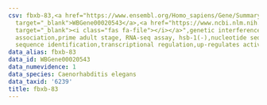 ```yaml
---
csv: fbxb-83,<a href="https://www.ensembl.org/Homo_sapiens/Gene/Summary?db=core;g=WBGene00020543"
  target="_blank">WBGene00020543</a>,<a href="https://www.ncbi.nlm.nih.gov/pubmed/30894454"
  target="_blank"><i class="fas fa-file"></i></a>",genetic interference,functional
  association,prime adult stage, RNA-seq assay, hsb-1(-),nucleotide sequence identification,nucleotide
  sequence identification,transcriptional regulation,up-regulates activity
data_alias: fbxb-83
data_id: WBGene00020543
data_numevidence: 1
data_species: Caenorhabditis elegans
data_taxid: '6239'
title: fbxb-83
---
```

